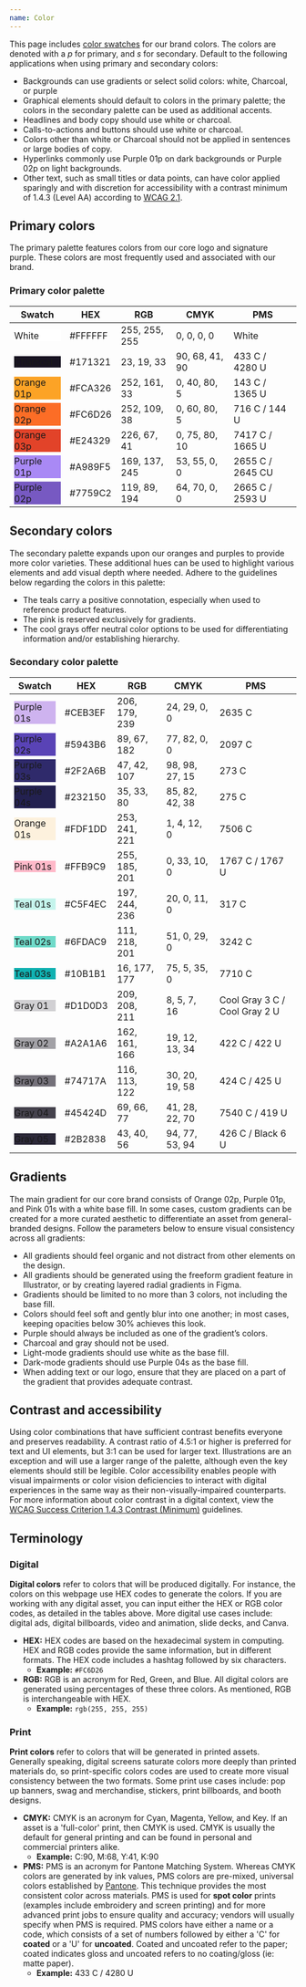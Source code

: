 ```yaml
---
name: Color
---
```


This page includes [color swatches](https://gitlab.com/gitlab-com/marketing/brand-product-marketing/brand-product-marketing/brand-design/-/tree/e6e2bb24e899078935d1aeb0e65c226b6bf36a8b/brand/brand-assets/brand-color-palettes) for our brand colors. The colors are denoted with a *p* for primary, and *s* for secondary. Default to the following applications when using primary and secondary colors:

- Backgrounds can use gradients or select solid colors: white, Charcoal, or purple 
- Graphical elements should default to colors in the primary palette; the colors in the secondary palette can be used as additional accents.
- Headlines and body copy should use white or charcoal.
- Calls-to-actions and buttons should use white or charcoal.
- Colors other than white or Charcoal should not be applied in sentences or large bodies of copy.
- Hyperlinks commonly use Purple 01p on dark backgrounds or Purple 02p on light backgrounds.
- Other text, such as small titles or data points, can have color applied sparingly and with discretion for accessibility with a contrast minimum of 1.4.3 (Level AA) according to [WCAG 2.1](https://www.w3.org/WAI/WCAG21/Understanding/contrast-minimum). 


## Primary colors

The primary palette features colors from our core logo and signature purple. These colors are most frequently used and associated with our brand.

### Primary color palette

| **Swatch**                                                                                                          | **HEX** | **RGB**       | **CMYK**       | **PMS**                        |
| ------------------------------------------------------------------------------------------------------------------- | ------- | ------------- | -------------- | ------------------------------ |
| <div class="gl-p-3" style="background-color:#ffffff;"><span class="variable">White</span> </div>                    | #FFFFFF | 255, 255, 255 | 0, 0, 0, 0     | White                          |
| <div class="gl-p-3 gl-text-white" style="background-color:#171321;"><span class="variable">Charcoal</span> </div>   | #171321 | 23, 19, 33    | 90, 68, 41, 90 | 433 C / 4280 U                 |
| <div class="gl-p-3" style="background-color:#FCA326;"><span class="variable">Orange 01p</span> </div>               | #FCA326 | 252, 161, 33  | 0, 40, 80, 5   | 143 C / 1365 U                 |
| <div class="gl-p-3" style="background-color:#FC6D26;"><span class="variable">Orange 02p</span> </div>               | #FC6D26 | 252, 109, 38  | 0, 60, 80, 5   | 716 C / 144 U                  |
| <div class="gl-p-3 gl-text-white" style="background-color:#E24329;"><span class="variable">Orange 03p</span> </div> | #E24329 | 226, 67, 41   | 0, 75, 80, 10  | 7417 C / 1665 U                |
| <div class="gl-p-3" style="background-color:#A989F5;"><span class="variable">Purple 01p</span> </div>               | #A989F5 | 169, 137, 245 | 53, 55, 0, 0   | 2655 C / 2645 CU               |
| <div class="gl-p-3 gl-text-white" style="background-color:#7759C2;"><span class="variable">Purple 02p</span> </div> | #7759C2 | 119, 89, 194  | 64, 70, 0, 0   | 2665 C / 2593 U                |

## Secondary colors

The secondary palette expands upon our oranges and purples to provide more color varieties. These additional hues can be used to highlight various elements and add visual depth where needed. Adhere to the guidelines below regarding the colors in this palette:

- The teals carry a positive connotation, especially when used to reference product features. 
- The pink is reserved exclusively for gradients.
- The cool grays offer neutral color options to be used for differentiating information and/or establishing hierarchy.


### Secondary color palette

| **Swatch**                                                                                                          | **HEX** | **RGB**       | **CMYK**       | **PMS**                        |
| ------------------------------------------------------------------------------------------------------------------- | ------- | ------------- | -------------- | ------------------------------ |
| <div class="gl-p-3" style="background-color:#CEB3EF;"><span class="variable">Purple 01s</span> </div>                  | #CEB3EF | 206, 179, 239 | 24, 29, 0, 0    | 2635 C |
| <div class="gl-p-3 gl-text-white" style="background-color:#5943B6;"><span class="variable">Purple 02s</span> </div>                  | #5943B6 | 89, 67, 182 | 77, 82, 0, 0 | 2097 C                  |
| <div class="gl-p-3 gl-text-white" style="background-color:#2F2A6B;"><span class="variable">Purple 03s</span> </div>    | #2F2A6B | 47, 42, 107 | 98, 98, 27, 15 | 273 C                  |
| <div class="gl-p-3 gl-text-white" style="background-color:#232150;"><span class="variable">Purple 04s</span> </div>    | #232150 | 35, 33, 80    | 85, 82, 42, 38 | 275 C                 |
| <div class="gl-p-3" style="background-color:#FDF1DD;"><span class="variable">Orange 01s</span> </div>    | #FDF1DD | 253, 241, 221    | 1, 4, 12, 0 | 7506 C             |
| <div class="gl-p-3" style="background-color:#FFB9C9;"><span class="variable">Pink 01s</span> </div>    | #FFB9C9 | 255, 185, 201    | 0, 33, 10, 0 | 1767 C / 1767 U             |
| <div class="gl-p-3" style="background-color:#C5F4EC;"><span class="variable">Teal 01s</span> </div>    | #C5F4EC | 197, 244, 236    | 20, 0, 11, 0 | 317 C             |
| <div class="gl-p-3" style="background-color:#6FDAC9;"><span class="variable">Teal 02s</span> </div>                  | #6FDAC9 | 111, 218, 201 | 51, 0, 29, 0    | 3242 C |
| <div class="gl-p-3" style="background-color:#10B1B1;"><span class="variable">Teal 03s</span> </div>                  | #10B1B1 | 16, 177, 177 | 75, 5, 35, 0 | 7710 C                  |
| <div class="gl-p-3" style="background-color:#D1D0D3;"><span class="variable">Gray 01</span> </div>                  | #D1D0D3 | 209, 208, 211 | 8, 5, 7, 16    | Cool Gray 3 C /  Cool Gray 2 U |
| <div class="gl-p-3" style="background-color:#A2A1A6;"><span class="variable">Gray 02</span> </div>                  | #A2A1A6 | 162, 161, 166 | 19, 12, 13, 34 | 422 C / 422 U                  |
| <div class="gl-p-3 gl-text-white" style="background-color:#74717A;"><span class="variable">Gray 03</span> </div>    | #74717A | 116, 113, 122 | 30, 20, 19, 58 | 424 C / 425 U                  |
| <div class="gl-p-3 gl-text-white" style="background-color:#45424D;"><span class="variable">Gray 04</span> </div>    | #45424D | 69, 66, 77    | 41, 28, 22, 70 | 7540 C / 419 U                 |
| <div class="gl-p-3 gl-text-white" style="background-color:#2B2838;"><span class="variable">Gray 05</span> </div>    | #2B2838 | 43, 40, 56    | 94, 77, 53, 94 | 426 C / Black 6 U              |

## Gradients

The main gradient for our core brand consists of Orange 02p, Purple 01p, and Pink 01s with a white base fill. In some cases, custom gradients can be created for a more curated aesthetic to differentiate an asset from general-branded designs. Follow the parameters below to ensure visual consistency across all gradients: 

- All gradients should feel organic and not distract from other elements on the design.
- All gradients should be generated using the freeform gradient feature in Illustrator, or by creating layered radial gradients in Figma. 
- Gradients should be limited to no more than 3 colors, not including the base fill.
- Colors should feel soft and gently blur into one another; in most cases, keeping opacities below 30% achieves this look.
- Purple should always be included as one of the gradient’s colors.
- Charcoal and gray should not be used. 
- Light-mode gradients should use white as the base fill.
- Dark-mode gradients should use Purple 04s as the base fill.
- When adding text or our logo, ensure that they are placed on a part of the gradient that provides adequate contrast. 

## Contrast and accessibility

Using color combinations that have sufficient contrast benefits everyone and preserves readability. A contrast ratio of 4.5:1 or higher is preferred for text and UI elements, but 3:1 can be used for larger text. Illustrations are an exception and will use a larger range of the palette, although even the key elements should still be legible. Color accessibility enables people with visual impairments or color vision deficiencies to interact with digital experiences in the same way as their non-visually-impaired counterparts. For more information about color contrast in a digital context, view the [WCAG Success Criterion 1.4.3 Contrast (Minimum)](https://www.w3.org/TR/WCAG21/#contrast-minimum) guidelines.

## Terminology

### Digital

**Digital colors** refer to colors that will be produced digitally. For instance, the colors on this webpage use HEX codes to generate the colors. If you are working with any digital asset, you can input either the HEX or RGB color codes, as detailed in the tables above. More digital use cases include: digital ads, digital billboards, video and animation, slide decks, and Canva.

- **HEX:** HEX codes are based on the hexadecimal system in computing. HEX and RGB codes provide the same information, but in different formats. The HEX code includes a hashtag followed by six characters.
  - **Example:** `#FC6D26`
- **RGB:** RGB is an acronym for Red, Green, and Blue. All digital colors are generated using percentages of these three colors. As mentioned, RGB is interchangeable with HEX.
  - **Example:** `rgb(255, 255, 255)`

### Print

**Print colors** refer to colors that will be generated in printed assets. Generally speaking, digital screens saturate colors more deeply than printed materials do, so print-specific colors codes are used to create more visual consistency between the two formats. Some print use cases include: pop up banners, swag and merchandise, stickers, print billboards, and booth designs.

- **CMYK:** CMYK is an acronym for Cyan, Magenta, Yellow, and Key. If an asset is a 'full-color' print, then CMYK is used. CMYK is usually the default for general printing and can be found in personal and commercial printers alike.
  - **Example:** C:90, M:68, Y:41, K:90
- **PMS:** PMS is an acronym for Pantone Matching System. Whereas CMYK colors are generated by ink values, PMS colors are pre-mixed, universal colors established by [Pantone](https://www.pantone.com/). This technique provides the most consistent color across materials. PMS is used for **spot color** prints (examples include embroidery and screen printing) and for more advanced print jobs to ensure quality and accuracy; vendors will usually specify when PMS is required. PMS colors have either a name or a code, which consists of a set of numbers followed by either a 'C' for **coated** or a 'U' for **uncoated**. Coated and uncoated refer to the paper; coated indicates gloss and uncoated refers to no coating/gloss (ie: matte paper).
  - **Example:** 433 C / 4280 U

